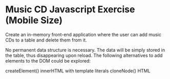 # Music CD Javascript Exercise (Mobile Size)

Create an in-memory front-end application where the user can add music CDs to a table and delete them from it.

No permanent data structure is necessary. The data will be simply stored in the table, thus disappearing upon reload.
The following alternatives to add elements to the DOM could be explored:

createElement()
innerHTML with template literals
cloneNode()
HTML <template>

